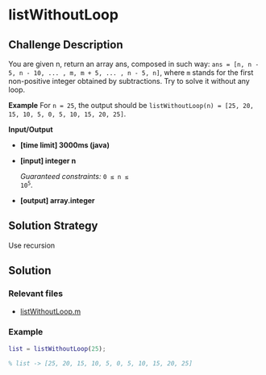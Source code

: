 # listWithoutLoop

## Challenge Description

You are given n, return an array ans, composed in such way:
`ans = [n, n - 5, n - 10, ... , m, m + 5, ... , n - 5, n]`, where `m` stands for the first non-positive integer obtained by subtractions.
Try to solve it without any loop.

**Example**
For `n = 25`, the output should be
`listWithoutLoop(n) = [25, 20, 15, 10, 5, 0, 5, 10, 15, 20, 25]`.

**Input/Output**

* **[time limit] 3000ms (java)**
* **[input] integer n**

  *Guaranteed constraints:*
  <code>0 ≤ n ≤ 10<sup>5</sup></code>.

* **[output] array.integer**

## Solution Strategy

Use recursion

## Solution

### Relevant files

* [listWithoutLoop.m](https://github.com/jimmynguyen/codefights/blob/master/listWithoutLoop/listWithoutLoop.m)

### Example

```matlab
list = listWithoutLoop(25);

% list -> [25, 20, 15, 10, 5, 0, 5, 10, 15, 20, 25]
```
